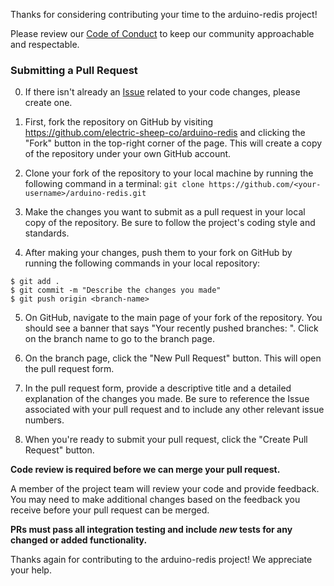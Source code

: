 Thanks for considering contributing your time to the arduino-redis project!

Please review our [Code of Conduct](./CODE_OF_CONDUCT.md) to keep our community approachable and respectable.

### Submitting a Pull Request

0. If there isn't already an [Issue](https://github.com/electric-sheep-co/arduino-redis/issues) related to your code changes, please create one.

1. First, fork the repository on GitHub by visiting https://github.com/electric-sheep-co/arduino-redis and clicking the "Fork" button in the top-right corner of the page. This will create a copy of the repository under your own GitHub account.

2. Clone your fork of the repository to your local machine by running the following command in a terminal: `git clone https://github.com/<your-username>/arduino-redis.git`

3. Make the changes you want to submit as a pull request in your local copy of the repository. Be sure to follow the project's coding style and standards.

4. After making your changes, push them to your fork on GitHub by running the following commands in your local repository:

```
$ git add .
$ git commit -m "Describe the changes you made"
$ git push origin <branch-name>
```

5. On GitHub, navigate to the main page of your fork of the repository. You should see a banner that says "Your recently pushed branches: <branch-name>". Click on the branch name to go to the branch page.

6. On the branch page, click the "New Pull Request" button. This will open the pull request form.

7. In the pull request form, provide a descriptive title and a detailed explanation of the changes you made. Be sure to reference the Issue associated with your pull request and to include any other relevant issue numbers.

8. When you're ready to submit your pull request, click the "Create Pull Request" button.

**Code review is required before we can merge your pull request.** 
  
A member of the project team will review your code and provide feedback. You may need to make additional changes based on the feedback you receive before your pull request can be merged.

**PRs must pass all integration testing and include _new_ tests for any changed or added functionality.** 

Thanks again for contributing to the arduino-redis project! We appreciate your help.
